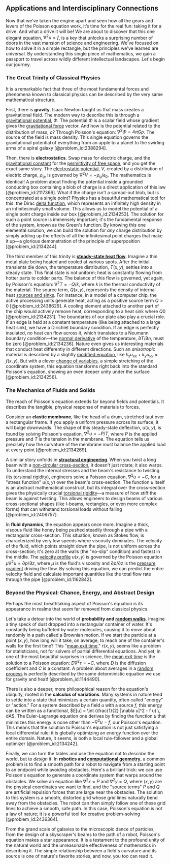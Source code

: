 ## Applications and Interdisciplinary Connections

Now that we’ve taken the engine apart and seen how all the gears and levers of the Poisson equation work, it’s time for the real fun: taking it for a drive. And what a drive it will be! We are about to discover that this one elegant equation, $\nabla^2 u = f$, is a key that unlocks a surprising number of doors in the vast mansion of science and engineering. We've focused on how to solve it in a simple rectangle, but the principles we've learned are universal. By understanding this single piece of mathematics, we gain a passport to travel across wildly different intellectual landscapes. Let's begin our journey.

### The Great Trinity of Classical Physics

It is a remarkable fact that three of the most fundamental forces and phenomena known to classical physics can be described by the very same mathematical structure.

First, there is **gravity**. Isaac Newton taught us that mass creates a gravitational field. The modern way to describe this is through a [gravitational potential](@article_id:159884), $\Phi$. The potential $\Phi$ is a scalar field whose gradient gives the [gravitational force](@article_id:174982) vector. And how is the potential related to the distribution of mass, $\rho$? Through Poisson's equation: $\nabla^2 \Phi = 4\pi G \rho$. The source of the field is mass density. This single equation governs the gravitational potential of everything from an apple to a planet to the swirling arms of a spiral galaxy [@problem_id:2388294].

Then, there is **electrostatics**. Swap mass for electric charge, and the [gravitational constant](@article_id:262210) for the [permittivity of free space](@article_id:272329), and you get the exact same story. The [electrostatic potential](@article_id:139819), $V$, created by a distribution of electric charge, $\rho_{q}$, is governed by $\nabla^2 V = -\rho_{q}/\epsilon_0$. The mathematics is identical! A problem about finding the potential inside a grounded conducting box containing a blob of charge is a direct application of this law [@problem_id:2117366]. What if the charge isn't a spread-out blob, but is concentrated at a single point? Physics has a beautiful mathematical tool for this: the Dirac [delta function](@article_id:272935), which represents an infinitely high density in an infinitesimally small volume. This allows us to model the potential of a single point charge inside our box [@problem_id:2134253]. The solution for such a point source is immensely important; it's the fundamental response of the system, known as the Green's function. By knowing this one elemental solution, we can build the solution for *any* charge distribution by simply adding up the effects of all the infinitesimal point charges that make it up—a glorious demonstration of the principle of superposition [@problem_id:2134244].

The third member of this trinity is **[steady-state heat flow](@article_id:264296)**. Imagine a thin metal plate being heated and cooled at various spots. After the initial transients die down, the temperature distribution, $T(x,y)$, settles into a steady state. This final state is not uniform; heat is constantly flowing from hotter parts to colder parts. The balance of this flow is governed, yet again, by Poisson's equation: $\nabla^2 T = -Q/k$, where $k$ is the thermal conductivity of the material. The source term, $Q(x,y)$, represents the density of internal heat [sources and sinks](@article_id:262611). For instance, in a model of a computer chip, the active processing units generate heat, acting as a positive source term $Q > 0$ [@problem_id:2438629]. A cooling element attached to another part of the chip would actively remove heat, corresponding to a heat sink where $Q  0$ [@problem_id:2134231]. The boundaries of our plate also play a crucial role. If an edge is held at a constant temperature (like being attached to a large heat sink), we have a Dirichlet boundary condition. If an edge is perfectly insulated, no heat can flow across it, which translates to a Neumann boundary condition—the [normal derivative](@article_id:169017) of the temperature, $\partial T/\partial n$, must be zero [@problem_id:2134236]. Nature even gives us interesting materials that conduct heat differently in different directions. Such an *anisotropic* material is described by a slightly [modified equation](@article_id:172960), like $k_x u_{xx} + k_y u_{yy} = f(x,y)$. But with a clever [change of variables](@article_id:140892), a simple stretching of the coordinate system, this equation transforms right back into the standard Poisson's equation, showing an even deeper unity under the surface [@problem_id:2134256].

### The Mechanics of Fluids and Solids

The reach of Poisson's equation extends far beyond fields and potentials. It describes the tangible, physical response of materials to forces.

Consider an **elastic membrane**, like the head of a drum, stretched taut over a rectangular frame. If you apply a uniform pressure across its surface, it will bulge downwards. The shape of this steady-state deflection, $u(x,y)$, is found by solving Poisson's equation, $\nabla^2 u = -P/T$, where $P$ is the applied pressure and $T$ is the tension in the membrane. The equation tells us precisely how the curvature of the membrane must balance the applied load at every point [@problem_id:2134269].

A similar story unfolds in **[structural engineering](@article_id:151779)**. When you twist a long beam with a [non-circular cross-section](@article_id:202480), it doesn't just rotate; it also warps. To understand the internal stresses and the beam's resistance to twisting (its [torsional rigidity](@article_id:193032)), engineers solve a Poisson equation, $\nabla^2 u = -C$, for a "stress function" $u(x,y)$ over the beam's cross-section. The function $u$ itself is an abstract mathematical construct, but its integral over the cross-section gives the physically crucial [torsional rigidity](@article_id:193032)—a measure of how stiff the beam is against twisting. This allows engineers to design beams of various cross-sectional shapes (like I-beams, rectangles, or even more complex forms) that can withstand torsional loads without failing [@problem_id:2406757].

In **fluid dynamics**, the equation appears once more. Imagine a thick, viscous fluid like honey being pushed steadily through a pipe with a rectangular cross-section. This situation, known as Stokes flow, is characterized by very low speeds where viscosity dominates. The velocity of the fluid, which points straight down the pipe, is not uniform across the cross-section; it's zero at the walls (the "no-slip" condition) and fastest in the middle. The [velocity profile](@article_id:265910) $u(x,y)$ is governed by the Poisson equation $\mu \nabla^2 u = \partial p / \partial z$, where $\mu$ is the fluid's viscosity and $\partial p / \partial z$ is the [pressure gradient](@article_id:273618) driving the flow. By solving this equation, we can predict the entire velocity field and calculate important quantities like the total flow rate through the pipe [@problem_id:1162842].

### Beyond the Physical: Chance, Energy, and Abstract Design

Perhaps the most breathtaking aspect of Poisson's equation is its appearance in realms that seem far removed from classical physics.

Let's take a detour into the world of **probability and [random walks](@article_id:159141)**. Imagine a tiny speck of dust dropped into a rectangular container of water. It's constantly being buffeted by water molecules, causing it to move about randomly in a path called a Brownian motion. If we start the particle at a point $(x,y)$, how long will it take, on average, to reach one of the container's walls for the first time? This "[mean exit time](@article_id:204306)," $\tau(x,y)$, seems like a problem for statisticians, not for solvers of partial differential equations. And yet, in one of the most beautiful surprises in science, the [mean exit time](@article_id:204306) is the solution to a Poisson equation: $D \nabla^2 \tau = -C$, where $D$ is the diffusion coefficient and $C$ is a constant. A problem about averages in a [random process](@article_id:269111) is perfectly described by the same deterministic equation we use for gravity and heat! [@problem_id:1144490].

There is also a deeper, more philosophical reason for the equation's ubiquity, rooted in the **calculus of variations**. Many systems in nature tend to settle into a state that minimizes a certain quantity, often called "energy" or "action." For a system described by a field $u$ with a source $f$, this energy can be written as a functional, $E[u] = \int (\frac{1}{2} |\nabla u|^2 - f u) \, dA$. The Euler-Lagrange equation one derives by finding the function $u$ that minimizes this energy is none other than $-\nabla^2 u = f$, our Poisson's equation. This means that the solution to Poisson's equation is not just satisfying a local differential rule; it is globally optimizing an energy function over the entire domain. Nature, it seems, is both a local rule-follower and a global optimizer [@problem_id:2134242].

Finally, we can turn the tables and use the equation not to *describe* the world, but to *design* it. In **robotics and [computational geometry](@article_id:157228)**, a common problem is to find a smooth path for a robot to navigate from a starting point to an endpoint while avoiding obstacles. Here's a brilliant trick: we can use Poisson's equation to generate a coordinate system that warps around the obstacles. We solve an equation like $\nabla^2 x = P$ and $\nabla^2 y = Q$, where $(x,y)$ are the physical coordinates we want to find, and the "source terms" $P$ and $Q$ are artificial repulsion forces that are large near the obstacles. The solution to this system is a smooth, distorted grid whose grid lines naturally bend away from the obstacles. The robot can then simply follow one of these grid lines to achieve a smooth, safe path. In this case, Poisson's equation is not a law of nature; it is a powerful tool for creative problem-solving [@problem_id:2436364].

From the grand scale of galaxies to the microscopic dance of particles, from the design of a skyscraper's beams to the path of a robot, Poisson's equation makes a star appearance. It is a testament to the profound unity of the natural world and the unreasonable effectiveness of mathematics in describing it. The simple relationship between a field's curvature and its source is one of nature's favorite stories, and now, you too can read it.